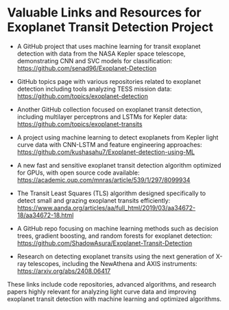 # Valuable Links and Resources for Exoplanet Transit Detection Project

- A GitHub project that uses machine learning for transit exoplanet detection with data from the NASA Kepler space telescope, demonstrating CNN and SVC models for classification:  
  https://github.com/senad96/Exoplanet-Detection

- GitHub topics page with various repositories related to exoplanet detection including tools analyzing TESS mission data:  
  https://github.com/topics/exoplanet-detection

- Another GitHub collection focused on exoplanet transit detection, including multilayer perceptrons and LSTMs for Kepler data:  
  https://github.com/topics/exoplanet-transits

- A project using machine learning to detect exoplanets from Kepler light curve data with CNN-LSTM and feature engineering approaches:  
  https://github.com/kushasahu7/Exoplanet-detection-using-ML

- A new fast and sensitive exoplanet transit detection algorithm optimized for GPUs, with open source code available:  
  https://academic.oup.com/mnras/article/539/1/297/8099934

- The Transit Least Squares (TLS) algorithm designed specifically to detect small and grazing exoplanet transits efficiently:  
  https://www.aanda.org/articles/aa/full_html/2019/03/aa34672-18/aa34672-18.html

- A GitHub repo focusing on machine learning methods such as decision trees, gradient boosting, and random forests for exoplanet detection:  
  https://github.com/ShadowAsura/Exoplanet-Transit-Detection

- Research on detecting exoplanet transits using the next generation of X-ray telescopes, including the NewAthena and AXIS instruments:  
  https://arxiv.org/abs/2408.06417

These links include code repositories, advanced algorithms, and research papers highly relevant for analyzing light curve data and improving exoplanet transit detection with machine learning and optimized algorithms.
